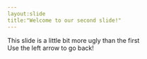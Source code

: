 ```yaml
---
layout:slide
title:"Welcome to our second slide!"
---
```

This slide is a little bit more ugly than the first <br>
Use the left arrow to go back!
